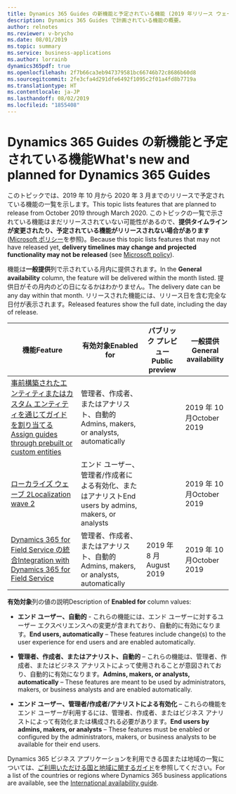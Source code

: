 ```yaml
---
title: Dynamics 365 Guides の新機能と予定されている機能 (2019 年リリース ウェーブ 2)
description: Dynamics 365 Guides で計画されている機能の概要。
author: relnotes
ms.reviewer: v-brycho
ms.date: 08/01/2019
ms.topic: summary
ms.service: business-applications
ms.author: lorrainb
dynamics365pdf: true
ms.openlocfilehash: 2f7b66ca3eb947379581bc66746b72c8686b60d8
ms.sourcegitcommit: 2fe3cfa4d291dfe6492f1095c2f01a4fd8b7719a
ms.translationtype: HT
ms.contentlocale: ja-JP
ms.lasthandoff: 08/02/2019
ms.locfileid: "1855408"
---
```

# <a name="whats-new-and-planned-for-dynamics-365-guides"></a><span data-ttu-id="c2c87-103">Dynamics 365 Guides の新機能と予定されている機能</span><span class="sxs-lookup"><span data-stu-id="c2c87-103">What's new and planned for Dynamics 365 Guides</span></span>

<span data-ttu-id="c2c87-104">このトピックでは、2019 年 10 月から 2020 年 3 月までのリリースで予定されている機能の一覧を示します。</span><span class="sxs-lookup"><span data-stu-id="c2c87-104">This topic lists features that are planned to release from October 2019 through March 2020.</span></span> <span data-ttu-id="c2c87-105">このトピックの一覧で示されている機能はまだリリースされていない可能性があるので、**提供タイムラインが変更されたり、予定されている機能がリリースされない場合があります** ([Microsoft ポリシー](https://go.microsoft.com/fwlink/p/?linkid=2007332)を参照)。</span><span class="sxs-lookup"><span data-stu-id="c2c87-105">Because this topic lists features that may not have released yet, **delivery timelines may change and projected functionality may not be released** (see [Microsoft policy](https://go.microsoft.com/fwlink/p/?linkid=2007332)).</span></span>

<span data-ttu-id="c2c87-106">機能は**一般提供**列で示されている月内に提供されます。</span><span class="sxs-lookup"><span data-stu-id="c2c87-106">In the **General availability** column, the feature will be delivered within the month listed.</span></span> <span data-ttu-id="c2c87-107">提供日がその月内のどの日になるかはわかりません。</span><span class="sxs-lookup"><span data-stu-id="c2c87-107">The delivery date can be any day within that month.</span></span> <span data-ttu-id="c2c87-108">リリースされた機能には、リリース日を含む完全な日付が表示されます。</span><span class="sxs-lookup"><span data-stu-id="c2c87-108">Released features show the full date, including the day of release.</span></span> 

| <span data-ttu-id="c2c87-109">機能</span><span class="sxs-lookup"><span data-stu-id="c2c87-109">Feature</span></span>    | <span data-ttu-id="c2c87-110">有効対象</span><span class="sxs-lookup"><span data-stu-id="c2c87-110">Enabled for</span></span>    |  <span data-ttu-id="c2c87-111">パブリック プレビュー</span><span class="sxs-lookup"><span data-stu-id="c2c87-111">Public preview</span></span> | <span data-ttu-id="c2c87-112">一般提供</span><span class="sxs-lookup"><span data-stu-id="c2c87-112">General availability</span></span> | 
| ---------- |---------------- | --------------- |-------------- |
| [<span data-ttu-id="c2c87-113">事前構築されたエンティティまたはカスタム エンティティを通じてガイドを割り当てる</span><span class="sxs-lookup"><span data-stu-id="c2c87-113">Assign guides through prebuilt or custom entities</span></span>](assign-work-through-third-party-systems.md) | <span data-ttu-id="c2c87-114">管理者、作成者、またはアナリスト、自動的</span><span class="sxs-lookup"><span data-stu-id="c2c87-114">Admins, makers, or analysts, automatically</span></span>|| <span data-ttu-id="c2c87-115">2019 年 10 月</span><span class="sxs-lookup"><span data-stu-id="c2c87-115">October 2019</span></span>|  
| [<span data-ttu-id="c2c87-116">ローカライズ ウェーブ 2</span><span class="sxs-lookup"><span data-stu-id="c2c87-116">Localization wave 2</span></span>](localization-wave-2.md) | <span data-ttu-id="c2c87-117">エンド ユーザー、管理者/作成者による有効化、またはアナリスト</span><span class="sxs-lookup"><span data-stu-id="c2c87-117">End users by admins, makers, or analysts</span></span>|| <span data-ttu-id="c2c87-118">2019 年 10 月</span><span class="sxs-lookup"><span data-stu-id="c2c87-118">October 2019</span></span>|  
| [<span data-ttu-id="c2c87-119">Dynamics 365 for Field Service の統合</span><span class="sxs-lookup"><span data-stu-id="c2c87-119">Integration with Dynamics 365 for Field Service</span></span>](integration-dynamics-365-field-service.md) | <span data-ttu-id="c2c87-120">管理者、作成者、またはアナリスト、自動的</span><span class="sxs-lookup"><span data-stu-id="c2c87-120">Admins, makers, or analysts, automatically</span></span>|<span data-ttu-id="c2c87-121">2019 年 8 月</span><span class="sxs-lookup"><span data-stu-id="c2c87-121">August 2019</span></span>| <span data-ttu-id="c2c87-122">2019 年 10 月</span><span class="sxs-lookup"><span data-stu-id="c2c87-122">October 2019</span></span>|  

<span data-ttu-id="c2c87-123">**有効対象**列の値の説明</span><span class="sxs-lookup"><span data-stu-id="c2c87-123">Description of **Enabled for** column values:</span></span>

- <span data-ttu-id="c2c87-124">**エンド ユーザー、自動的** - これらの機能には、エンド ユーザーに対するユーザー エクスペリエンスへの変更が含まれており、自動的に有効になります。</span><span class="sxs-lookup"><span data-stu-id="c2c87-124">**End users, automatically** – These features include change(s) to the user experience for end users and are enabled automatically.</span></span>

- <span data-ttu-id="c2c87-125">**管理者、作成者、またはアナリスト、自動的** – これらの機能は、管理者、作成者、またはビジネス アナリストによって使用されることが意図されており、自動的に有効になります。</span><span class="sxs-lookup"><span data-stu-id="c2c87-125">**Admins, makers, or analysts, automatically**  – These features are meant to be used by administrators, makers, or business analysts and are enabled automatically.</span></span>

- <span data-ttu-id="c2c87-126">**エンド ユーザー、管理者/作成者/アナリストによる有効化** – これらの機能をエンド ユーザーが利用するには、管理者、作成者、またはビジネス アナリストによって有効化または構成される必要があります。</span><span class="sxs-lookup"><span data-stu-id="c2c87-126">**End users by admins, makers, or analysts** – These features must be enabled or configured by the administrators, makers, or business analysts to be available for their end users.</span></span>


<span data-ttu-id="c2c87-127">Dynamics 365 ビジネス アプリケーションを利用できる国または地域の一覧については、[ご利用いただける国と地域に関するガイド](https://aka.ms/dynamics_365_international_availability_deck)を参照してください。</span><span class="sxs-lookup"><span data-stu-id="c2c87-127">For a list of the countries or regions where Dynamics 365 business applications are available, see the [International availability guide](https://aka.ms/dynamics_365_international_availability_deck).</span></span> 

